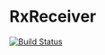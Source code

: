 RxReceiver
==========
[![Build Status](https://travis-ci.org/plackemacher/RxReceiver.svg?branch=master)](https://travis-ci.org/plackemacher/RxReceiver)